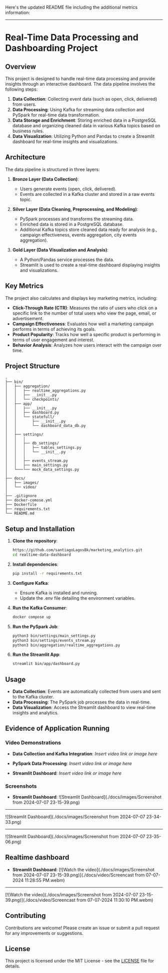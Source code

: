 Here's the updated README file including the additional metrics information:

---

# Real-Time Data Processing and Dashboarding Project

## Overview

This project is designed to handle real-time data processing and provide insights through an interactive dashboard. The data pipeline involves the following steps:

1. **Data Collection**: Collecting event data (such as open, click, delivered) from users.
2. **Data Processing**: Using Kafka for streaming data collection and PySpark for real-time data transformation.
3. **Data Storage and Enrichment**: Storing enriched data in a PostgreSQL database and organizing cleaned data in various Kafka topics based on business rules.
4. **Data Visualization**: Utilizing Python and Pandas to create a Streamlit dashboard for real-time insights and visualizations.

## Architecture

The data pipeline is structured in three layers:

1. **Bronze Layer (Data Collection)**:
    - Users generate events (open, click, delivered).
    - Events are collected in a Kafka cluster and stored in a raw events topic.

2. **Silver Layer (Data Cleaning, Preprocessing, and Modeling)**:
    - PySpark processes and transforms the streaming data.
    - Enriched data is stored in a PostgreSQL database.
    - Additional Kafka topics store cleaned data ready for analysis (e.g., campaign effectiveness, events aggregation, city events aggregation).

3. **Gold Layer (Data Visualization and Analysis)**:
    - A Python/Pandas service processes the data.
    - Streamlit is used to create a real-time dashboard displaying insights and visualizations.

## Key Metrics

The project also calculates and displays key marketing metrics, including:

- **Click-Through Rate (CTR)**: Measures the ratio of users who click on a specific link to the number of total users who view the page, email, or advertisement.
- **Campaign Effectiveness**: Evaluates how well a marketing campaign performs in terms of achieving its goals.
- **Product Popularity**: Tracks how well a specific product is performing in terms of user engagement and interest.
- **Behavior Analysis**: Analyzes how users interact with the campaign over time.

## Project Structure

```
.
├── bin/
│   ├── aggregation/
│   │   ├── realtime_aggregations.py
│   │   ├── __init__.py
│   │   └── checkpoints/
│   ├── app/
│   │   ├── __init__.py    
│   │   ├── dashboard.py
│   │   └── statefull/
│   │       ├── __init__.py
│   │       └── dashboard_data_db.py      
│   │          
│   ├── settings/
│   │   │
│   │   ├── db_settings/
│   │   │   ├── tables_settings.py
│   │   │   └── __init__.py
│   │   │    
│   │   ├── events_stream.py
│   │   ├── main_settings.py
│   └───└── mock_data_settings.py
│
├── docs/
│   ├── images/
│   └── video/
│
├── .gitignore
├── docker-comose.yml
├── Dockerfile
├── requirements.txt
└── README.md
```

## Setup and Installation

1. **Clone the repository**:
    ```bash
    https://github.com/santiagoLagosBk/marketing_analytics.git
    cd realtime-data-dashboard
    ```

2. **Install dependencies**:
    ```bash
    pip install -r requirements.txt
    ```

3. **Configure Kafka**:
    - Ensure Kafka is installed and running.
    - Update the .env file detailing the environment variables.

4. **Run the Kafka Consumer**:
    ```bash
    docker compose up
    ```

5. **Run the PySpark Job**:
    ```bash
    python3 bin/settings/main_settings.py
    python3 bin/settings/events_stream.py
    python3 bin/aggregation/realtime_aggregations.py
    ```

6. **Run the Streamlit App**:
    ```bash
    streamlit bin/app/dashboard.py
    ```

## Usage

- **Data Collection**: Events are automatically collected from users and sent to the Kafka cluster.
- **Data Processing**: The PySpark job processes the data in real-time.
- **Data Visualization**: Access the Streamlit dashboard to view real-time insights and analytics.

## Evidence of Application Running

### Video Demonstrations

- **Data Collection and Kafka Integration**:
  _Insert video link or image here_

- **PySpark Data Processing**:
  _Insert video link or image here_

- **Streamlit Dashboard**:
  _Insert video link or image here_

### Screenshots

- **Streamlit Dashboard**:
  ![Streamlit Dashboard](./docs/images/Screenshot from 2024-07-07 23-15-39.png)
- --
  ![Streamlit Dashboard](./docs/images/Screenshot from 2024-07-07 23-34-33.png)
- --
  ![Streamlit Dashboard](./docs/images/Screenshot from 2024-07-07 23-35-06.png)


## Realtime dashboard
- **Streamlit Dashboard**:
  [![Watch the video](./docs/images/Screenshot from 2024-07-07 23-15-39.png)](./docs/video/Screencast from 07-07-2024 11:28:55 PM.webm)
- --
   [![Watch the video](./docs/images/Screenshot from 2024-07-07 23-15-39.png)](./docs/video/Screencast from 07-07-2024 11:30:10 PM.webm)


## Contributing

Contributions are welcome! Please create an issue or submit a pull request for any improvements or suggestions.

## License

This project is licensed under the MIT License - see the [LICENSE](LICENSE) file for details.